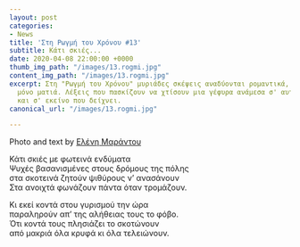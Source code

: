 ```yaml
---
layout: post
categories:
- News
title: 'Στη Ρωγμή του Χρόνου #13'
subtitle: Κάτι σκιές...
date: 2020-04-08 22:00:00 +0000
thumb_img_path: "/images/13.rogmi.jpg"
content_img_path: "/images/13.rogmi.jpg"
excerpt: Στη "Ρωγμή του Χρόνου" μυριάδες σκέψεις αναδύονται ρομαντικά, μέσα από μια
  μόνο ματιά. Λέξεις που πασκίζουν να χτίσουν μια γέφυρα ανάμεσα σ' αυτό που μιλά
  και σ' εκείνο που δείχνει.
canonical_url: "/images/13.rogmi.jpg"

---
```

Photo and text by <a href="https://www.facebook.com/nena.mar.9" target="blank">Ελένη Μαράντου</a>

Κάτι σκιές με φωτεινά ενδύματα  
Ψυχές βασανισμένες στους δρόμους της πόλης  
στα σκοτεινά ζητούν ψιθύρους ν’ ανασάνουν  
Στα ανοιχτά φωνάζουν πάντα όταν τρομάζουν.

Κι εκεί κοντά στου γυρισμού την ώρα  
παραληρούν απ’ της αλήθειας τους το φόβο.  
Ότι κοντά τους πλησιάζει το σκοτώνουν  
από μακριά όλα κρυφά κι όλα τελειώνουν.